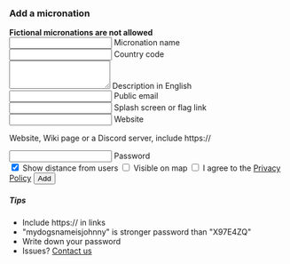 <section id="add">

  <h3>Add a micronation</h3>
    <strong>Fictional micronations are not allowed</strong>

  <form id="add__form">
    <div class="mdl-textfield mdl-js-textfield mdl-textfield--floating-label">
      <input class="mdl-textfield__input" type="text" maxlength="256" id="add__mname" required="true" />
      <label class="mdl-textfield__label" for="add__mname">Micronation name</label>
    </div>
    <div class="mdl-textfield mdl-js-textfield mdl-textfield--floating-label">
        <input class="mdl-textfield__input uppercase" type="text" maxlength="3" id="add__code" required="true" />
        <label class="mdl-textfield__label" for="add__code">Country code</label>
    </div>
    <div class="mdl-textfield mdl-js-textfield">
      <textarea class="mdl-textfield__input" type="text" rows="3" id="add__description" maxlength="1000"></textarea>
      <label class="mdl-textfield__label" for="add__description">Description in English</label>
    </div>
    <div class="mdl-textfield mdl-js-textfield mdl-textfield--floating-label">
      <input class="mdl-textfield__input" type="email" id="add__email" />
      <label class="mdl-textfield__label" for="add__email">Public email</label>
    </div>
    <div class="mdl-textfield mdl-js-textfield mdl-textfield--floating-label">
      <input class="mdl-textfield__input" type="url" maxlength="256" id="add__msplash" />
      <label class="mdl-textfield__label" for="add__msplash">Splash screen or flag link</label>
    </div>
    <div class="mdl-textfield mdl-js-textfield mdl-textfield--floating-label">
      <input class="mdl-textfield__input" type="url" maxlength="256" id="add__mwebsite" />
      <label class="mdl-textfield__label" for="add__mwebsite">Website</label>
    </div>
    <p>Website, Wiki page or a Discord server, include https://</p>
    <div class="mdl-textfield mdl-js-textfield mdl-textfield--floating-label">
      <input class="mdl-textfield__input" type="password" maxlength="256" id="add__password" required="true" />
      <label class="mdl-textfield__label" for="add__password">Password</label>
    </div>
    <label class="mdl-switch mdl-js-switch mdl-js-ripple-effect" for="add__distance">
      <input type="checkbox" id="add__distance" class="mdl-switch__input" checked="" />
      <span class="mdl-switch__label">Show distance from users</span>
    </label>
    <label class="mdl-switch mdl-js-switch mdl-js-ripple-effect" for="add__coordinates">
      <input type="checkbox" id="add__coordinates" class="mdl-switch__input" />
      <span class="mdl-switch__label">Visible on map</span>
    </label>
    <label class="mdl-checkbox mdl-js-checkbox mdl-js-ripple-effect" for="add__terms">
      <input type="checkbox" id="add__terms" class="mdl-checkbox__input" />
      <span class="mdl-checkbox__label">I agree to the <a href="privacy.html">Privacy Policy</a></span>
    </label>
    <button class="mdl-button mdl-js-button mdl-button--raised mdl-js-ripple-effect mdl-button--accent" id="add__buy">
      Add
    </button>
  </form>

  <h5>Tips</h5>
  <ul>
    <li>Include https:// in links</li>
    <li>"mydogsnameisjohnny" is stronger password than "X97E4ZQ"</li>
    <li>Write down your password</li>
    <li>Issues? <a href="about.html">Contact us</a></li>
  </ul>

</section>
